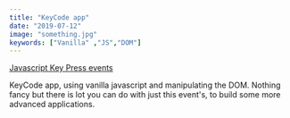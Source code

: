 ```yaml
---
title: "KeyCode app"
date: "2019-07-12"
image: "something.jpg"
keywords: ["Vanilla" ,"JS","DOM"]
---
```



<a href="https://codepen.io/legionista1994/full/JjdpOrj" target="_blank">
  Javascript Key Press events
</a>

KeyCode app, using vanilla javascript and manipulating the DOM.
Nothing fancy but there is lot you can do with just this event's, to build some more advanced applications.
